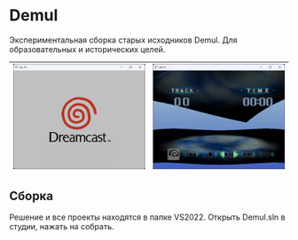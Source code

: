 # Demul

Экспериментальная сборка старых исходников Demul. Для образовательных и исторических целей.

|![demo1](imgstore/demo1.png) |![demo2](imgstore/demo2.png)|
|---|---|

## Сборка

Решение и все проекты находятся в папке VS2022. Открыть Demul.sln в студии, нажать на собрать.
